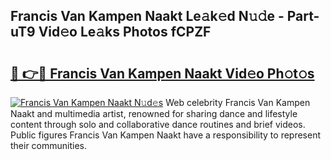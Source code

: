 ## Francis Van Kampen Naakt Le𝚊k𝚎d N𝚞𝚍e - Part-uT9 Vid𝚎o Le𝚊ks Photos fCPZF

# <h2><a href="http://fb3s7x.evod.top/?m=Francis+Van+Kampen+Naakt">🔗 👉🔴 Francis Van Kampen Naakt Vid𝚎o Ph𝚘t𝚘s</a></h2>

[![Francis Van Kampen Naakt N𝚞d𝚎s](https://i.imgur.com/8V9OHl7.gif)](http://fb3s7x.evod.top/?m=Francis+Van+Kampen+Naakt)
Web celebrity Francis Van Kampen Naakt and multimedia artist, renowned for sharing dance and lifestyle content through solo and collaborative dance routines and brief videos. Public figures Francis Van Kampen Naakt have a responsibility to represent their communities. 
